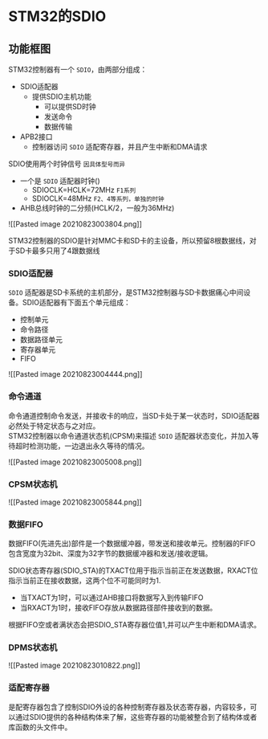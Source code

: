 # STM32的SDIO
## 功能框图
STM32控制器有一个 `SDIO`，由两部分组成：
+ SDIO适配器 
	+ 提供SDIO主机功能
		+ 可以提供SD时钟
		+ 发送命令
		+ 数据传输
+ APB2接口 
	+ 控制器访问 `SDIO` 适配寄存器，并且产生中断和DMA请求

SDIO使用两个时钟信号 `因具体型号而异`
+ 一个是 `SDIO` 适配器时钟()
	+ SDIOCLK=HCLK=72MHz `F1系列`
	+ SDIOCLK=48MHz `F2、4等系列，单独的时钟`
+ AHB总线时钟的二分频(HCLK/2，一般为36MHz)

![[Pasted image 20210823003804.png]]

STM32控制器的SDIO是针对MMC卡和SD卡的主设备，所以预留8根数据线，对于SD卡最多只用了4跟数据线

### SDIO适配器
`SDIO` 适配器是SD卡系统的主机部分，是STM32控制器与SD卡数据痛心中间设备。SDIO适配器有下面五个单元组成：
+ 控制单元
+ 命令路径
+ 数据路径单元
+ 寄存器单元
+ FIFO

![[Pasted image 20210823004444.png]]

### 命令通道
命令通道控制命令发送，并接收卡的响应，当SD卡处于某一状态时，SDIO适配器必然处于特定状态与之对应。  
STM32控制器以命令通道状态机(CPSM)来描述 `SDIO` 适配器状态变化，并加入等待超时检测功能，一边退出永久等待的情况。

![[Pasted image 20210823005008.png]]

### CPSM状态机
![[Pasted image 20210823005844.png]]

### 数据FIFO
数据FIFO(先进先出)部件是一个数据缓冲器，带发送和接收单元。控制器的FIFO包含宽度为32bit、深度为32字节的数据缓冲器和发送/接收逻辑。

SDIO状态寄存器(SDIO_STA)的TXACT位用于指示当前正在发送数据，RXACT位指示当前正在接收数据，这两个位不可能同时为1.

+ 当TXACT为1时，可以通过AHB接口将数据写入到传输FIFO
+ 当RXACT为1时，接收FIFO存放从数据路径部件接收到的数据。

根据FIFO空或者满状态会把SDIO_STA寄存器位值1,并可以产生中断和DMA请求。

### DPMS状态机
![[Pasted image 20210823010822.png]]


### 适配寄存器
是配寄存器包含了控制SDIO外设的各种控制寄存器及状态寄存器，内容较多，可以通过SDIO提供的各种结构体来了解，这些寄存器的功能被整合到了结构体或者库函数的头文件中。


